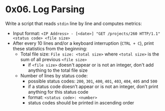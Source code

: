 # 0x06. Log Parsing
Write a script that reads `stdin` line by line and computes metrics:
- Input format: `<IP Address> - [<date>] "GET /projects/260 HTTP/1.1" <status code> <file size>`
- After every 10 lines and/or a keyboard interruption (`CTRL + C`), print these statistics from the beginning:
  - Total file size: `File size: <total size>` where `<total size>` is the sum of all previous `<file size>`
    - if `<file size>` doesn't appear or is not an integer, don't add anything to the total file size
  - Number of lines by status code:
    - possible status codes: `200`, `301`, `400`, `401`, `403`, `404`, `405` and `500`
    - if a status code doesn’t appear or is not an integer, don’t print anything for this status code
    - format: `<status code>: <number>`
    - status codes should be printed in ascending order
